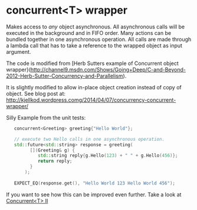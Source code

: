 concurrent\<T\> wrapper
=================================

Makes access to *any* object asynchronous. All asynchronous calls will be executed in the background and in FIFO order.
Many actions can be bundled together in one asynchronous operation. All calls are made through a lambda call that has to take a reference to the wrapped object as input argument. 


The code is modified from [Herb Sutters example of Concurrent object wrapper}(http://channel9.msdn.com/Shows/Going+Deep/C-and-Beyond-2012-Herb-Sutter-Concurrency-and-Parallelism).   



It is slightly modified to allow in-place object creation instead of copy of object. 
See blog post at: http://kjellkod.wordpress.comg/2014/04/07/concurrency-concurrent-wrapper/

Silly Example from the unit tests:

```cpp
   concurrent<Greeting> greeting{"Hello World"};

   // execute two Hello calls in one asynchronous operation. 
   std::future<std::string> response = greeting( 
         [](Greeting& g) { 
            std::string reply{g.Hello(123) + " " + g.Hello(456)}; 
            return reply;
         }
       ); 
       
   EXPECT_EQ(response.get(), "Hello World 123 Hello World 456");
```


If you want to see how this can be improved even further. Take a look at [Concurrent\<T\> II](https://github.com/KjellKod/Concurrent)

